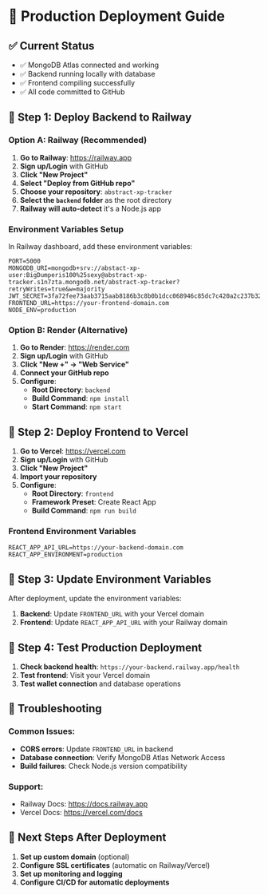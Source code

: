 # 🚀 Production Deployment Guide

## ✅ **Current Status**
- ✅ MongoDB Atlas connected and working
- ✅ Backend running locally with database
- ✅ Frontend compiling successfully
- ✅ All code committed to GitHub

## 🎯 **Step 1: Deploy Backend to Railway**

### **Option A: Railway (Recommended)**

1. **Go to Railway**: https://railway.app
2. **Sign up/Login** with GitHub
3. **Click "New Project"**
4. **Select "Deploy from GitHub repo"**
5. **Choose your repository**: `abstract-xp-tracker`
6. **Select the `backend` folder** as the root directory
7. **Railway will auto-detect** it's a Node.js app

### **Environment Variables Setup**
In Railway dashboard, add these environment variables:

```env
PORT=5000
MONGODB_URI=mongodb+srv://abstact-xp-user:BigDumperis100%25sexy@abstract-xp-tracker.s1n7zta.mongodb.net/abstract-xp-tracker?retryWrites=true&w=majority
JWT_SECRET=3fa72fee73aab3715aab8186b3c8b0b1dcc068946c85dc7c420a2c237b32728d1fc314c034d1501c175abf57fe59cb694bd98d73839846bb816a7a5a34e75d70
FRONTEND_URL=https://your-frontend-domain.com
NODE_ENV=production
```

### **Option B: Render (Alternative)**

1. **Go to Render**: https://render.com
2. **Sign up/Login** with GitHub
3. **Click "New +" → "Web Service"**
4. **Connect your GitHub repo**
5. **Configure**:
   - **Root Directory**: `backend`
   - **Build Command**: `npm install`
   - **Start Command**: `npm start`

## 🎯 **Step 2: Deploy Frontend to Vercel**

1. **Go to Vercel**: https://vercel.com
2. **Sign up/Login** with GitHub
3. **Click "New Project"**
4. **Import your repository**
5. **Configure**:
   - **Root Directory**: `frontend`
   - **Framework Preset**: Create React App
   - **Build Command**: `npm run build`

### **Frontend Environment Variables**
```env
REACT_APP_API_URL=https://your-backend-domain.com
REACT_APP_ENVIRONMENT=production
```

## 🎯 **Step 3: Update Environment Variables**

After deployment, update the environment variables:

1. **Backend**: Update `FRONTEND_URL` with your Vercel domain
2. **Frontend**: Update `REACT_APP_API_URL` with your Railway domain

## 🎯 **Step 4: Test Production Deployment**

1. **Check backend health**: `https://your-backend.railway.app/health`
2. **Test frontend**: Visit your Vercel domain
3. **Test wallet connection** and database operations

## 🔧 **Troubleshooting**

### **Common Issues**:
- **CORS errors**: Update `FRONTEND_URL` in backend
- **Database connection**: Verify MongoDB Atlas Network Access
- **Build failures**: Check Node.js version compatibility

### **Support**:
- Railway Docs: https://docs.railway.app
- Vercel Docs: https://vercel.com/docs

## 🎉 **Next Steps After Deployment**

1. **Set up custom domain** (optional)
2. **Configure SSL certificates** (automatic on Railway/Vercel)
3. **Set up monitoring and logging**
4. **Configure CI/CD for automatic deployments**
